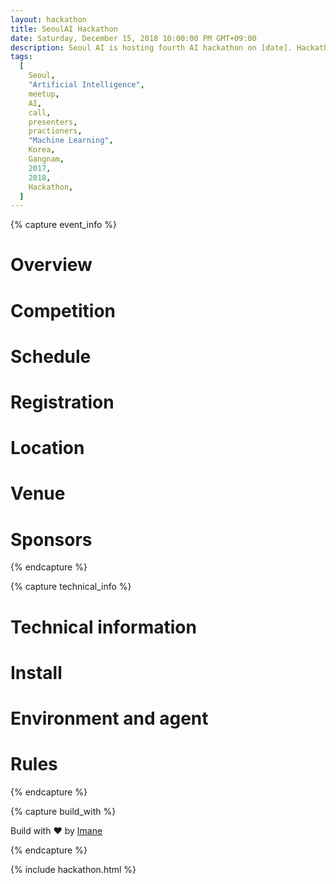 ```yaml
---
layout: hackathon
title: SeoulAI Hackathon
date: Saturday, December 15, 2018 10:00:00 PM GMT+09:00
description: Seoul AI is hosting fourth AI hackathon on [date]. Hackathon is based on the new toolkit from Seoul AI Gym
tags:
  [
    Seoul,
    "Artificial Intelligence",
    meetup,
    AI,
    call,
    presenters,
    practioners,
    "Machine Learning",
    Korea,
    Gangnam,
    2017,
    2018,
    Hackathon,
  ]
---
```


{% capture event_info %}

# Overview

# Competition

# Schedule

# Registration

# Location

# Venue

# Sponsors


{% endcapture %}

{% capture technical_info %}

# Technical information

# Install

# Environment and agent

# Rules


{% endcapture %}

{% capture build_with %}

<footer class="footer">
    <p>Build with <span class="love">❤</span> by <a href="#" target="_blank">Imane</a></p>
</footer>
  
{% endcapture %}

{% include hackathon.html %}

